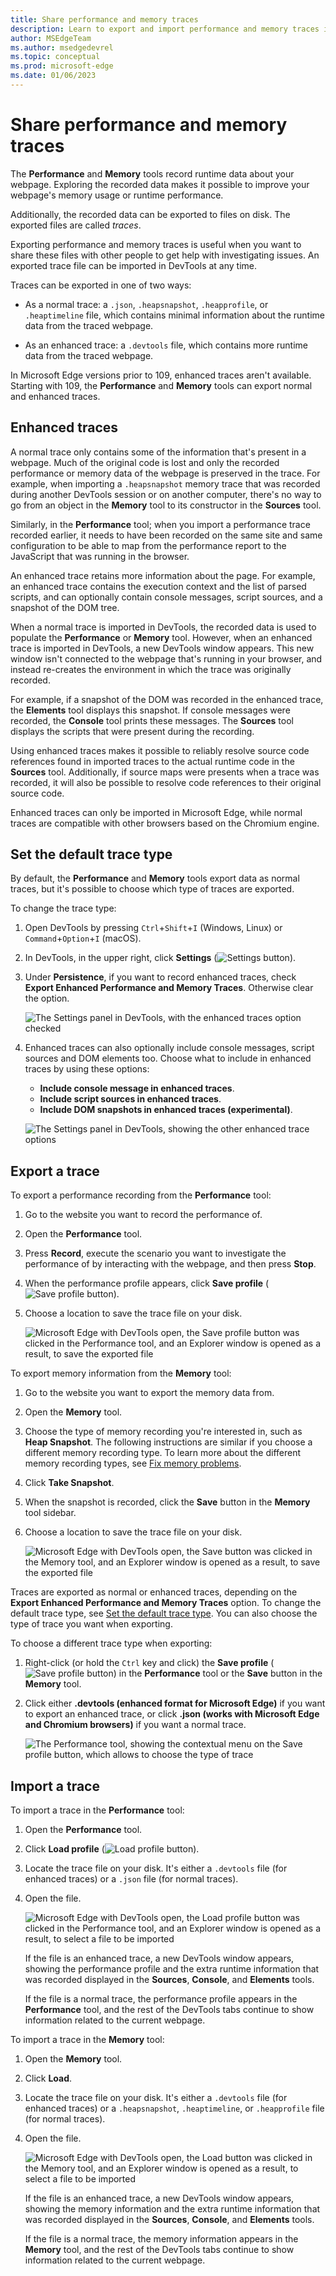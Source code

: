```yaml
---
title: Share performance and memory traces
description: Learn to export and import performance and memory traces in DevTools to get help when investigating issues.
author: MSEdgeTeam
ms.author: msedgedevrel
ms.topic: conceptual
ms.prod: microsoft-edge
ms.date: 01/06/2023
---
```

# Share performance and memory traces

The **Performance** and **Memory** tools record runtime data about your webpage. Exploring the recorded data makes it possible to improve your webpage's memory usage or runtime performance.

Additionally, the recorded data can be exported to files on disk. The exported files are called _traces_.

Exporting performance and memory traces is useful when you want to share these files with other people to get help with investigating issues. An exported trace file can be imported in DevTools at any time.

Traces can be exported in one of two ways: 

* As a normal trace: a `.json`, `.heapsnapshot`, `.heapprofile`, or `.heaptimeline` file, which contains minimal information about the runtime data from the traced webpage.

* As an enhanced trace: a `.devtools` file, which contains more runtime data from the traced webpage.

In Microsoft Edge versions prior to 109, enhanced traces aren't available. Starting with 109, the **Performance** and **Memory** tools can export normal and enhanced traces.


<!-- ====================================================================== -->
## Enhanced traces

A normal trace only contains some of the information that's present in a webpage. Much of the original code is lost and only the recorded performance or memory data of the webpage is preserved in the trace. For example, when importing a `.heapsnapshot` memory trace that was recorded during another DevTools session or on another computer, there's no way to go from an object in the **Memory** tool to its constructor in the **Sources** tool.

Similarly, in the **Performance** tool; when you import a performance trace recorded earlier, it needs to have been recorded on the same site and same configuration to be able to map from the performance report to the JavaScript that was running in the browser.

An enhanced trace retains more information about the page. For example, an enhanced trace contains the execution context and the list of parsed scripts, and can optionally contain console messages, script sources, and a snapshot of the DOM tree.

When a normal trace is imported in DevTools, the recorded data is used to populate the **Performance** or **Memory** tool. However, when an enhanced trace is imported in DevTools, a new DevTools window appears. This new window isn't connected to the webpage that's running in your browser, and instead re-creates the environment in which the trace was originally recorded.

For example, if a snapshot of the DOM was recorded in the enhanced trace, the **Elements** tool displays this snapshot. If console messages were recorded, the **Console** tool prints these messages. The **Sources** tool displays the scripts that were present during the recording.

Using enhanced traces makes it possible to reliably resolve source code references found in imported traces to the actual runtime code in the **Sources** tool. Additionally, if source maps were presents when a trace was recorded, it will also be possible to resolve code references to their original source code.

Enhanced traces can only be imported in Microsoft Edge, while normal traces are compatible with other browsers based on the Chromium engine.


<!-- ====================================================================== -->
## Set the default trace type

By default, the **Performance** and **Memory** tools export data as normal traces, but it's possible to choose which type of traces are exported.

To change the trace type:

1. Open DevTools by pressing `Ctrl`+`Shift`+`I` (Windows, Linux) or `Command`+`Option`+`I` (macOS).

1. In DevTools, in the upper right, click **Settings** (![Settings button](../media/settings-button-icon.msft.png)).

1. Under **Persistence**, if you want to record enhanced traces, check **Export Enhanced Performance and Memory Traces**. Otherwise clear the option.

   ![The Settings panel in DevTools, with the enhanced traces option checked](./share-traces-images/trace-type-setting.png)

1. Enhanced traces can also optionally include console messages, script sources and DOM elements too. Choose what to include in enhanced traces by using these options:

   * **Include console message in enhanced traces**.
   * **Include script sources in enhanced traces**.
   * **Include DOM snapshots in enhanced traces (experimental)**.

   ![The Settings panel in DevTools, showing the other enhanced trace options](./share-traces-images/enhanced-trace-options.png)


<!-- ====================================================================== -->
## Export a trace

To export a performance recording from the **Performance** tool:

1. Go to the website you want to record the performance of.

1. Open the **Performance** tool.

1. Press **Record**, execute the scenario you want to investigate the performance of by interacting with the webpage, and then press **Stop**.

1. When the performance profile appears, click **Save profile** (![Save profile button](../media/export-icon.png)).

1. Choose a location to save the trace file on your disk.

   ![Microsoft Edge with DevTools open, the Save profile button was clicked in the Performance tool, and an Explorer window is opened as a result, to save the exported file](./share-traces-images/exporting-perf-trace.png)

To export memory information from the **Memory** tool:

1. Go to the website you want to export the memory data from.

1. Open the **Memory** tool.

1. Choose the type of memory recording you're interested in, such as **Heap Snapshot**. The following instructions are similar if you choose a different memory recording type. To learn more about the different memory recording types, see [Fix memory problems](../memory-problems/index.md).

1. Click **Take Snapshot**.

1. When the snapshot is recorded, click the **Save** button in the **Memory** tool sidebar.

1. Choose a location to save the trace file on your disk.

   ![Microsoft Edge with DevTools open, the Save button was clicked in the Memory tool, and an Explorer window is opened as a result, to save the exported file](./share-traces-images/exporting-memory-trace.png)

Traces are exported as normal or enhanced traces, depending on the **Export Enhanced Performance and Memory Traces** option. To change the default trace type, see [Set the default trace type](#set-the-default-trace-type). You can also choose the type of trace you want when exporting.

To choose a different trace type when exporting:

1. Right-click (or hold the `Ctrl` key and click) the **Save profile** (![Save profile button](../media/export-icon.png)) in the **Performance** tool or the **Save** button in the **Memory** tool.

1. Click either **.devtools (enhanced format for Microsoft Edge)** if you want to export an enhanced trace, or click **.json (works with Microsoft Edge and Chromium browsers)** if you want a normal trace.

   ![The Performance tool, showing the contextual menu on the Save profile button, which allows to choose the type of trace](./share-traces-images/choose-trace-type-on-export.png)


<!-- ====================================================================== -->
## Import a trace

To import a trace in the **Performance** tool:

1. Open the **Performance** tool.

1. Click **Load profile** (![Load profile button](../media/import-icon.png)).

1. Locate the trace file on your disk. It's either a `.devtools` file (for enhanced traces) or a `.json` file (for normal traces).

1. Open the file.

   ![Microsoft Edge with DevTools open, the Load profile button was clicked in the Performance tool, and an Explorer window is opened as a result, to select a file to be imported](./share-traces-images/importing-perf-trace.png)

   If the file is an enhanced trace, a new DevTools window appears, showing the performance profile and the extra runtime information that was recorded displayed in the **Sources**, **Console**, and **Elements** tools.

   If the file is a normal trace, the performance profile appears in the **Performance** tool, and the rest of the DevTools tabs continue to show information related to the current webpage.

To import a trace in the **Memory** tool:

1. Open the **Memory** tool.

1. Click **Load**.

1. Locate the trace file on your disk. It's either a `.devtools` file (for enhanced traces) or a `.heapsnapshot`, `.heaptimeline`, or `.heapprofile` file (for normal traces).

1. Open the file.

   ![Microsoft Edge with DevTools open, the Load button was clicked in the Memory tool, and an Explorer window is opened as a result, to select a file to be imported](./share-traces-images/importing-memory-trace.png)

   If the file is an enhanced trace, a new DevTools window appears, showing the memory information and the extra runtime information that was recorded displayed in the **Sources**, **Console**, and **Elements** tools.

   If the file is a normal trace, the memory information appears in the **Memory** tool, and the rest of the DevTools tabs continue to show information related to the current webpage.

